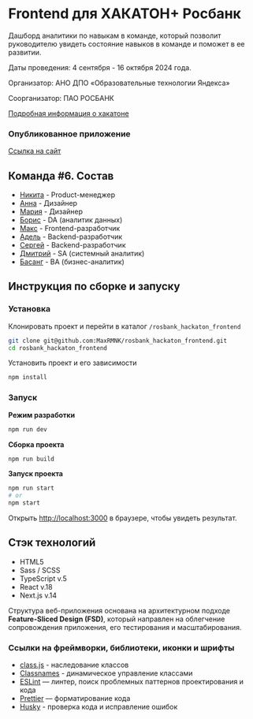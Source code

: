 # Frontend для ХАКАТОН+ Росбанк

Дашборд аналитики по навыкам в команде, который позволит руководителю увидеть состояние навыков в команде и поможет в ее развитии.

Даты проведения: 4 сентября - 16 октября 2024 года.

Организатор: АНО ДПО «Образовательные технологии Яндекса»

Соорганизатор: ПАО РОСБАНК

[Подробная информация о хакатоне](https://norikov.notion.site/ec7ad9d3121d49d19354777c02454541)

### Опубликованное приложение

[Ссылка на сайт](https://maxrmnk.ru/)

<!-- [<Бэкенд приложения](https://maxrmnk.ru/) -->
<!-- [Макет в Figma]() -->

## Команда #6. Состав

- [Никита](https://t.me/nikfromrus) - Product-менеджер
- [Анна](https://t.me/yudina_a) - Дизайнер
- [Мария](https://t.me/madam_entu) - Дизайнер
- [Борис](https://t.me/barudenko) - DA (аналитик данных)
- [Макс](https://t.me/MaxRMNK) - Frontend-разработчик
- [Адель](https://t.me/AIG3c) - Backend-разработчик
- [Сергей](https://t.me/serhiihabl) - Backend-разработчик
- [Дмитрий](https://t.me/d_strelen) - SA (системный аналитик)
- [Басанг](https://t.me/basang13) - BA (бизнес-аналитик)

## Инструкция по сборке и запуску

### Установка

Клонировать проект и перейти в каталог `/rosbank_hackaton_frontend`

```bash
git clone git@github.com:MaxRMNK/rosbank_hackaton_frontend.git
cd rosbank_hackaton_frontend
```

Установить проект и его зависимости

```bash
npm install
```

### Запуск

**Режим разработки**

```bash
npm run dev
```

**Сборка проекта**

```bash
npm run build
```

**Запуск проекта**

```bash
npm run start
# or
npm start
```

Открыть [http://localhost:3000](http://localhost:3000) в браузере, чтобы увидеть результат.

## Стэк технологий

- HTML5
- Sass / SCSS
- TypeScript v.5
- React v.18
- Next.js v.14

Структура веб-приложения основана на архитектурном подходе **Feature-Sliced Design (FSD)**, который направлен на облегчение сопровождения приложения, его тестирования и масштабирования.

### Ссылки на фреймворки, библиотеки, иконки и шрифты

- [class.js](https://www.npmjs.com/package/classes) - наследование классов
- [Classnames](https://www.npmjs.com/package/classnames) - динамическое управление классами
- [ESLint](https://www.npmjs.com/package/eslint) — линтер, поиск проблемных паттернов проектирования и кода
- [Prettier](https://www.npmjs.com/package/prettier) — форматирование кода
- [Husky](https://www.npmjs.com/package/husky) - проверка кода и исправление ошибок

